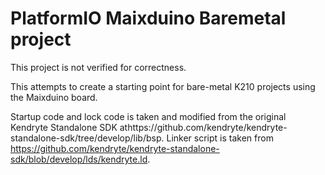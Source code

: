 # PlatformIO Maixduino Baremetal project

This project is not verified for correctness. 

This attempts to create a starting point for bare-metal K210 projects using the Maixduino board.

Startup code and lock code is taken and modified from the original Kendryte Standalone SDK 
athttps://github.com/kendryte/kendryte-standalone-sdk/tree/develop/lib/bsp. Linker script is taken from 
https://github.com/kendryte/kendryte-standalone-sdk/blob/develop/lds/kendryte.ld. 
